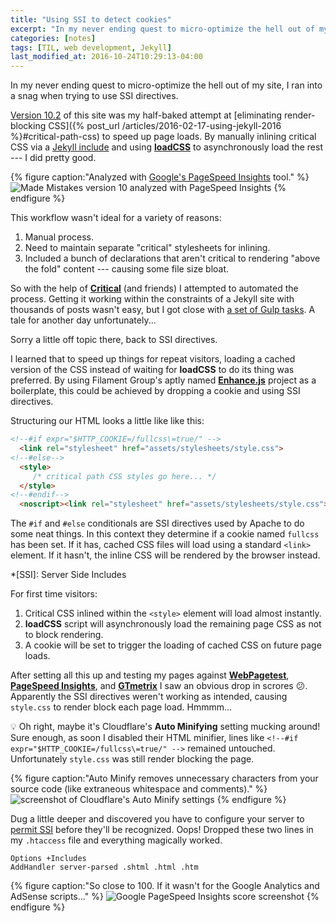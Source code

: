 ```yaml
---
title: "Using SSI to detect cookies"
excerpt: "In my never ending quest to micro-optimize the hell out of my site, I ran into a snag when trying to use SSI directives to improve the loading of critical CSS and cached stylesheets."
categories: [notes]
tags: [TIL, web development, Jekyll]
last_modified_at: 2016-10-24T10:29:13-04:00
---
```


In my never ending quest to micro-optimize the hell out of my site, I ran into a snag when trying to use SSI directives.

[Version 10.2](https://github.com/mmistakes/made-mistakes-jekyll/tree/10.3.0) of this site was my half-baked attempt at [eliminating render-blocking CSS]({% post_url /articles/2016-02-17-using-jekyll-2016 %}#critical-path-css) to speed up page loads. By manually inlining critical CSS via a [Jekyll include](http://jekyllrb.com/docs/templates/#includes) and using [**loadCSS**](https://github.com/filamentgroup/loadCSS) to asynchronously load the rest --- I did pretty good.

{% figure caption:"Analyzed with [Google's PageSpeed Insights](https://developers.google.com/speed/pagespeed/insights/) tool." %}
![Made Mistakes version 10 analyzed with PageSpeed Insights](/assets/images/mm-home-pagespeed-021116.jpg)
{% endfigure %}

This workflow wasn't ideal for a variety of reasons:

1. Manual process.
2. Need to maintain separate "critical" stylesheets for inlining.
3. Included a bunch of declarations that aren't critical to rendering "above the fold" content ---  causing some file size bloat.

So with the help of [**Critical**](https://github.com/addyosmani/critical) (and friends) I attempted to automated the process. Getting it working within the constraints of a Jekyll site with thousands of posts wasn't easy, but I got close with [a set of Gulp tasks](https://github.com/mmistakes/made-mistakes-jekyll/tree/master/gulp/tasks). A tale for another day unfortunately...

Sorry a little off topic there, back to SSI directives.

I learned that to speed up things for repeat visitors, loading a cached version of the CSS instead of waiting for **loadCSS** to do its thing was preferred. By using Filament Group's aptly named [**Enhance.js**](https://github.com/filamentgroup/enhance) project as a boilerplate, this could be achieved by dropping a cookie and using SSI directives.

Structuring our HTML looks a little like like this:

```html
<!--#if expr="$HTTP_COOKIE=/fullcss\=true/" -->
  <link rel="stylesheet" href="assets/stylesheets/style.css">
<!--#else-->
  <style>
     /* critical path CSS styles go here... */
  </style>
<!--#endif-->
  <noscript><link rel="stylesheet" href="assets/stylesheets/style.css"></noscript>
```

The `#if` and `#else` conditionals are SSI directives used by Apache to do some neat things. In this context they determine if a cookie named `fullcss` has been set. If it has, cached CSS files will load using a standard `<link>` element. If it hasn't, the inline CSS will be rendered by the browser instead.

*[SSI]: Server Side Includes

For first time visitors:

1. Critical CSS inlined within the `<style>` element will load almost instantly.
2. **loadCSS** script will asynchronously load the remaining page CSS as not to block rendering.
3. A cookie will be set to trigger the loading of cached CSS on future page loads.

After setting all this up and testing my pages against [**WebPagetest**](https://www.webpagetest.org/), [**PageSpeed Insights**](https://developers.google.com/speed/pagespeed/insights/), and [**GTmetrix**](https://gtmetrix.com/) I saw an obvious drop in scrores :confused:. Apparently the SSI directives weren't working as intended, causing `style.css` to render block each page load. Hmmmm...

:bulb: Oh right, maybe it's Cloudflare's **Auto Minifying** setting mucking around! Sure enough, as soon I disabled their HTML minifier, lines like `<!--#if expr="$HTTP_COOKIE=/fullcss\=true/" -->` remained untouched. Unfortunately `style.css` was still render blocking the page.

{% figure caption:"Auto Minify removes unnecessary characters from your source code (like extraneous whitespace and comments)." %}
![screenshot of Cloudflare's Auto Minify settings](/assets/images/cloudflare-auto-minify.jpg)
{% endfigure %}

Dug a little deeper and discovered you have to configure your server to [permit SSI](http://httpd.apache.org/docs/current/howto/ssi.html#configuring) before they'll be recognized. Oops! Dropped these two lines in my `.htaccess` file and everything magically worked.

```
Options +Includes
AddHandler server-parsed .shtml .html .htm
```

{% figure caption:"So close to 100. If it wasn't for the Google Analytics and AdSense scripts..." %}
![Google PageSpeed Insights score screenshot](/assets/images/pagespeed-insights-99-100.jpg)
{% endfigure %}
